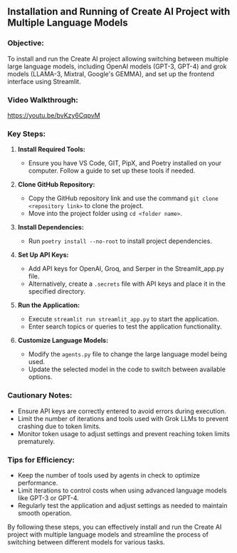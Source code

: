 ## Installation and Running of Create AI Project with Multiple Language Models

### Objective:

To install and run the Create AI project allowing switching between multiple large language models, including OpenAI models (GPT-3, GPT-4) and grok models (LLAMA-3, Mixtral, Google's GEMMA), and set up the frontend interface using Streamlit.

### Video Walkthrough:

https://youtu.be/bvKzy6CqpvM

### Key Steps:

1. **Install Required Tools:**

   - Ensure you have VS Code, GIT, PipX, and Poetry installed on your computer. Follow a guide to set up these tools if needed.

2. **Clone GitHub Repository:**

   - Copy the GitHub repository link and use the command `git clone <repository link>` to clone the project.
   - Move into the project folder using `cd <folder name>`.

3. **Install Dependencies:**

   - Run `poetry install --no-root` to install project dependencies.

4. **Set Up API Keys:**

   - Add API keys for OpenAI, Groq, and Serper in the Streamlit_app.py file.
   - Alternatively, create a `.secrets` file with API keys and place it in the specified directory.

5. **Run the Application:**

   - Execute `streamlit run streamlit_app.py` to start the application.
   - Enter search topics or queries to test the application functionality.

6. **Customize Language Models:**

   - Modify the `agents.py` file to change the large language model being used.
   - Update the selected model in the code to switch between available options.

### Cautionary Notes:

- Ensure API keys are correctly entered to avoid errors during execution.
- Limit the number of iterations and tools used with Grok LLMs to prevent crashing due to token limits.
- Monitor token usage to adjust settings and prevent reaching token limits prematurely.

### Tips for Efficiency:

- Keep the number of tools used by agents in check to optimize performance.
- Limit iterations to control costs when using advanced language models like GPT-3 or GPT-4.
- Regularly test the application and adjust settings as needed to maintain smooth operation.

By following these steps, you can effectively install and run the Create AI project with multiple language models and streamline the process of switching between different models for various tasks.
